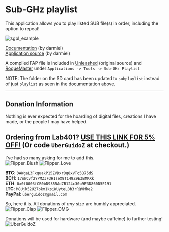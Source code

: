 # Sub-GHz playlist

This application allows you to play listed SUB file(s) in order, including the option to repeat!

![sgpl_example](https://user-images.githubusercontent.com/57457139/194350190-efb26f3b-afff-41d4-a0d6-55e3df8f7869.png)

[Documentation](https://github.com/Eng1n33r/flipperzero-firmware/pull/62) (by darmiel)<br>
[Application source](https://github.com/Eng1n33r/flipperzero-firmware/pull/62) (by darmiel)

A compiled FAP file is included in [Unleashed](https://github.com/Eng1n33r/flipperzero-firmware/releases) (original source) and [RogueMaster](https://github.com/RogueMaster/flipperzero-firmware-wPlugins/releases/tag/0.68.2-1004-RM) under `Applications -> Tools -> Sub-GHz Playlist`

NOTE: The folder on the SD card has been updated to `subplaylist` instead of just `playlist` as seen in the documentation above.

-----

## Donation Information

Nothing is ever expected for the hoarding of digital files, creations I have made, or the people I may have helped.

## Ordering from Lab401? [USE THIS LINK FOR 5% OFF!](https://lab401.com/r?id=vsmgoc) (Or code `UberGuidoZ` at checkout.)

I've had so many asking for me to add this.<br>
![Flipper_Blush](https://user-images.githubusercontent.com/57457139/183561666-4424a3cc-679b-4016-a368-24f7e7ad0a88.jpg) ![Flipper_Love](https://user-images.githubusercontent.com/57457139/183561692-381d37bd-264f-4c88-8877-e58d60d9be6e.jpg)

**BTC**: `3AWgaL3FxquakP15ZVDxr8q8xVTc5Q75dS`<br>
**BCH**: `17nWCvf2YPMZ3F3H1seX8T149Z9E3BMKXk`<br>
**ETH**: `0x0f0003fCB0bD9355Ad7B124c30b9F3D860D5E191`<br>
**LTC**: `M8Ujk52U27bkm1ksiWUyteL8b3rRQVMke2`<br>
**PayPal**: `uberguidoz@gmail.com`

So, here it is. All donations of *any* size are humbly appreciated.<br>
![Flipper_Clap](https://user-images.githubusercontent.com/57457139/183561789-2e853ede-8ef7-41e8-a67c-716225177e5d.jpg) ![Flipper_OMG](https://user-images.githubusercontent.com/57457139/183561787-e21bdc1e-b316-4e67-b327-5129503d0313.jpg)

Donations will be used for hardware (and maybe caffeine) to further testing!<br>
![UberGuidoZ](https://cdn.discordapp.com/emojis/1000632669622767686.gif)